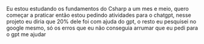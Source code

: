 Eu estou estudando os fundamentos do Csharp a um mes e meio, quero começar a praticar então estou pedindo atividades para o chatgpt, nesse projeto eu diria  que 20% dele foi com ajuda do gpt, o resto eu pesquisei no google mesmo, só os erros que eu não conseguia arrumar que eu pedi  para o gpt me ajudar
